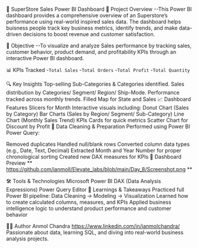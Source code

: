 🛒 SuperStore Sales Power BI Dashboard
📌 Project Overview
--This Power BI dashboard provides a comprehensive overview of an Superstore’s performance using real-world inspired sales data. The dashboard helps buisness people track key business metrics, identify trends, and make data-driven decisions to boost revenue and customer satisfaction.

🎯 Objective
--To visualize and analyze Sales performance by tracking sales, customer behavior, product demand, and profitability KPIs through an interactive Power BI dashboard.

📊 KPIs Tracked
-`Total Sales`
-`Total Orders`
-`Total Profit`
-`Total Quantity`

🔍 Key Insights
Top-selling Sub-Categories & Categories identified.
Sales distribution by Categories/ Segment/ Region/ Ship-Mode.
Performance tracked across monthly trends.
Filled Map for State and Sales
📈 Dashboard Features
Slicers for Month
Interactive visuals including:
Donut Chart (Sales by Category)
Bar Charts (Sales by Region/ Segment/ Sub-Category)
Line Chart (Monthly Sales Trend)
KPIs Cards for quick metrics
Scatter Chart for Discount by Profit
🧹 Data Cleaning & Preparation
Performed using Power BI Power Query:

Removed duplicates
Handled null/blank rows
Converted column data types (e.g., Date, Text, Decimal)
Extracted Month and Year Number for proper chronological sorting
Created new DAX measures for KPIs
📸 Dashboard Preview
** https://github.com/ianmoll/Elevate_labs/blob/main/Day_8/Screenshot.png ** 

🛠 Tools & Technologies
Microsoft Power BI
DAX (Data Analysis Expressions)
Power Query Editor
🧠 Learnings & Takeaways
Practiced full Power BI pipeline: Data Cleaning → Modeling → Visualization
Learned how to create calculated columns, measures, and KPIs
Applied business intelligence logic to understand product performance and customer behavior


🙋‍♂️ Author
Anmol Chandra
https://www.linkedin.com/in/ianmolchandra/
Passionate about data, learning SQL, and diving into real-world business analysis projects.
